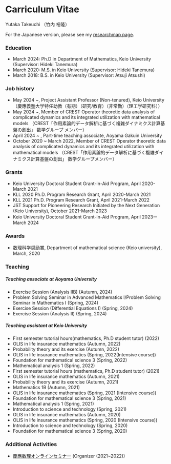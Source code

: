 
# Carriculum Vitae

Yutaka Takeuchi （竹内  裕隆）

For the Japanese version, please see my [researchmap page](https://researchmap.jp/YutakaTakeuchi).
### Education
- March 2024: Ph.D in Department of Mathematics, Keio University (Supervisor: Hideki Tanemura)
- March 2020: M.S. in Keio University (Supervisor: Hideki Tanemura)
- March 2018: B.S. in Keio University (Supervisor: Atsuji Atsushi)

### Job history 
- May 2024 ~, Project Assistant Professor (Non-tenured), Keio University  （慶應義塾大学特任助教（有期）（研究/教育）（非常勤）（理工学研究科））
- May 2024 ~, Member of CREST Operator theoretic data analysis of complicated dynamics and its integrated utilization with mathematical models （CREST「作用素論的データ解析に基づく複雑ダイナミクス計算基盤の創出」 数学グループ メンバー）
- April 2024 ~ , Part-time teaching associate, Aoyama Gakuin University
- October 2020 ~ March 2022, Member of CREST Operator theoretic data analysis of complicated dynamics and its integrated utilization with mathematical models （CREST「作用素論的データ解析に基づく複雑ダイナミクス計算基盤の創出」 数学グループメンバー）

### Grants 
- Keio University Doctoral Student Grant-in-Aid Program,  April 2020-March 2021
- KLL 2020 Ph.D. Program Research Grant, April 2020-March 2021
- KLL 2021 Ph.D. Program Research Grant, April 2021-March 2022
- JST Support for Pioneering Research Initiated by the Next Generation (Keio University), October 2021-March 2023
- Keio University Doctoral Student Grant-in-Aid Program,  April 2023ーMarch 2024

### Awards
- 数理科学奨励賞, Department of mathematical science (Keio university),  March, 2020

### Teaching

##### Teaching associate at Aoyama University
- Exercise Session (Analysis ⅡB) (Autumn, 2024)
- Problem Solving Seminar in Advanced Mathematics Ⅰ/Problem Solving Seminar in Mathematics Ⅰ (Spring, 2024)
- Exercise Session (Differential Equations I) (Spring, 2024)
- Exercise Session (Analysis Ⅱ) (Spring, 2024)


##### Teaching assistant at Keio University 
- First semester tutorial hours(mathematics, Ph.D student tutor) (2022) 
- OLIS in life insurance mathematics (Autumn, 2022)
- Probability theory and its exercise (Autumn, 2022)
- OLIS in life insurance mathematics (Spring, 2022(Intensive course))
- Foundation for mathematical science 3 (Spring, 2022)
- Mathematical analysis 1 (Spring, 2022)
- First semester tutorial hours (mathematics, Ph.D student tutor) (2021) 
- OLIS in life insurance mathematics (Autumn, 2021)
- Probability theory and its exercise (Autumn, 2021)
- Mathematics 1B (Autumn, 2021)
- OLIS in life insurance mathematics (Spring, 2021 (Intensive course))
- Foundation for mathematical science 3 (Spring, 2021)
- Mathematical analysis 1 (Spring, 2021)
- Introduction to science and technology (Spring, 2021)
- OLIS in life insurance mathematics (Autumn, 2020)
- OLIS in life insurance mathematics (Spring, 2020 (Intensive course))
- Introduction to science and technology (Spring, 2020)
- Foundation for mathematical science 3 (Spring, 2020)


### Additional Activities
- [慶應数理オンラインセミナー](https://sites.google.com/view/keio-rikadai-online-seminar/) (Organizer (2021~2022))